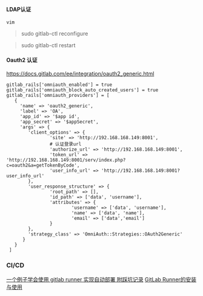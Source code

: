 #### LDAP认证
```shell
vim 

```

> sudo gitlab-ctl reconfigure

> sudo gitlab-ctl restart 


#### Oauth2 认证 
https://docs.gitlab.com/ee/integration/oauth2_generic.html
```shell
gitlab_rails['omniauth_enabled'] = true
gitlab_rails['omniauth_block_auto_created_users'] = true
gitlab_rails['omniauth_providers'] = [
   {
     'name' => 'oauth2_generic',
     'label' => 'OA',
     'app_id' => '$app id',
     'app_secret' => '$appSecret',
     'args' => {
        'client_options' => {
                'site' => 'http://192.168.168.149:8001',
                # 认证登录url
                'authorize_url' => 'http://192.168.168.149:8001',
                'token_url' => 'http://192.168.168.149:8001/serv/index.php?c=oauth2&a=getTokenByCode',
                'user_info_url' => 'http://192.168.168.149:8001?user_info_url'                                       
        },
        'user_response_structure' => {
                'root_path' => [],
                'id_path' => ['data', 'username'],
                'attributes' => {
                        'username' => ['data', 'username'],
                        'name' => ['data', 'name'],
                        'email' => ['data','email']
                }
        },
        'strategy_class' => 'OmniAuth::Strategies::OAuth2Generic'
      }
   }
 ]
```

### CI/CD
[一个例子学会使用 gitlab runner 实现自动部署 附踩坑记录](https://juejin.cn/post/6844903937091321864)
[GitLab Runner的安装与使用](https://blog.csdn.net/lizhiqiang1217/article/details/88803783)